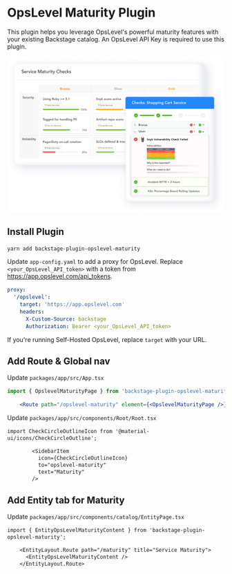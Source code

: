# OpsLevel Maturity Plugin

This plugin helps you leverage OpsLevel's powerful maturity features with your existing Backstage catalog. An OpsLevel API Key is required to use this plugin.

![OpsLevel Rubric and Maturity Report](docs/rubric.png)

## Install Plugin

```bash
yarn add backstage-plugin-opslevel-maturity
```

Update `app-config.yaml` to add a proxy for OpsLevel. Replace `<your_OpsLevel_API_token>` with a token from https://app.opslevel.com/api_tokens.

```yaml
proxy:
  '/opslevel':
    target: 'https://app.opslevel.com'
    headers:
      X-Custom-Source: backstage
      Authorization: Bearer <your_OpsLevel_API_token>
```

If you're running Self-Hosted OpsLevel, replace `target` with your URL.


## Add Route & Global nav

Update `packages/app/src/App.tsx`

```jsx
import { OpslevelMaturityPage } from 'backstage-plugin-opslevel-maturity';
```
```jsx
    <Route path="/opslevel-maturity" element={<OpslevelMaturityPage />}/>
```


Update `packages/app/src/components/Root/Root.tsx`

```tsx
import CheckCircleOutlineIcon from '@material-ui/icons/CheckCircleOutline';

```
```tsx
        <SidebarItem
          icon={CheckCircleOutlineIcon}
          to="opslevel-maturity"
          text="Maturity"
        />
```


## Add Entity tab for Maturity

Update `packages/app/src/components/catalog/EntityPage.tsx`

```tsx
import { EntityOpsLevelMaturityContent } from 'backstage-plugin-opslevel-maturity';
```
```tsx
    <EntityLayout.Route path="/maturity" title="Service Maturity">
      <EntityOpsLevelMaturityContent />
    </EntityLayout.Route>
```
